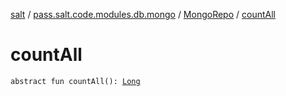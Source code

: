 [salt](../../index.md) / [pass.salt.code.modules.db.mongo](../index.md) / [MongoRepo](index.md) / [countAll](./count-all.md)

# countAll

`abstract fun countAll(): `[`Long`](https://kotlinlang.org/api/latest/jvm/stdlib/kotlin/-long/index.html)